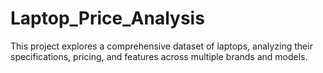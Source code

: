 # Laptop_Price_Analysis
This project explores a comprehensive dataset of laptops, analyzing their specifications, pricing, and features across multiple brands and models. 
